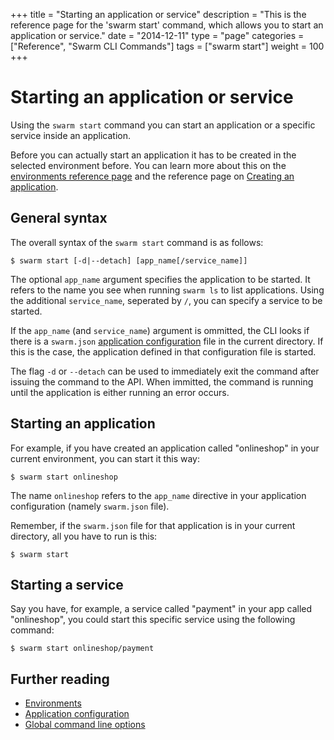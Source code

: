 +++
title = "Starting an application or service"
description = "This is the reference page for the 'swarm start' command, which allows you to start an application or service."
date = "2014-12-11"
type = "page"
categories = ["Reference", "Swarm CLI Commands"]
tags = ["swarm start"]
weight = 100
+++

# Starting an application or service

Using the `swarm start` command you can start an application or a specific service inside an application.

Before you can actually start an application it has to be created in the selected environment before. You can learn more about this on the [environments reference page](../env/) and the reference page on [Creating an application](../create/).

## General syntax

The overall syntax of the `swarm start` command is as follows:

    $ swarm start [-d|--detach] [app_name[/service_name]]

The optional `app_name` argument specifies the application to be started. It refers to the name you see when running `swarm ls` to list applications. Using the additional `service_name`, seperated by `/`, you can specify a service to be started.

If the `app_name` (and `service_name`) argument is ommitted, the CLI looks if there is a `swarm.json` [application configuration](../swarm-json/) file in the current directory. If this is the case, the application defined in that configuration file is started.

The flag `-d` or `--detach` can be used to immediately exit the command after issuing the command to the API. When immitted, the command is running until the application is either running an error occurs.

## Starting an application

For example, if you have created an application called "onlineshop" in your current environment, you can start it this way:

    $ swarm start onlineshop

The name `onlineshop` refers to the `app_name` directive in your application configuration (namely `swarm.json` file).

Remember, if the `swarm.json` file for that application is in your current directory, all you have to run is this:

    $ swarm start

## Starting a service

Say you have, for example, a service called "payment" in your app called "onlineshop", you could start this specific service using the following command:

    $ swarm start onlineshop/payment

## Further reading

* [Environments](../env/)
* [Application configuration](../swarm-json/)
* [Global command line options](../global-options/)
